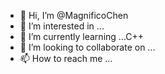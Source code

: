 - 👋 Hi, I’m @MagnificoChen
- 👀 I’m interested in ...
- 🌱 I’m currently learning ...C++
- 💞️ I’m looking to collaborate on ...
- 📫 How to reach me ...

<!---
MagnificoChen/MagnificoChen is a ✨ special ✨ repository because its `README.md` (this file) appears on your GitHub profile.
You can click the Preview link to take a look at your changes.
--->
